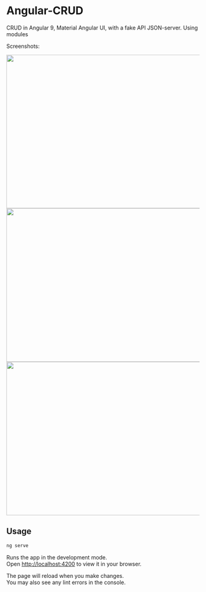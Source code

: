 # Angular-CRUD
CRUD in Angular 9, Material Angular UI, with a fake API JSON-server.
Using modules

Screenshots:


<img src="https://user-images.githubusercontent.com/16153844/149670274-74a3222e-30cc-4aff-aca7-b287397baa53.jpg" width="600" height="400">
<img src="https://user-images.githubusercontent.com/16153844/149670276-a276bfff-1e38-4bce-bf2d-f5e8d1364917.jpg" width="600" height="400">
<img src="https://user-images.githubusercontent.com/16153844/149670277-0b221123-c41b-4316-9277-5fa06e65c5e1.jpg" width="600" height="400">

## Usage
```bash
ng serve 

```

Runs the app in the development mode.\
Open [http://localhost:4200](http://localhost:4200) to view it in your browser.

The page will reload when you make changes.\
You may also see any lint errors in the console.


